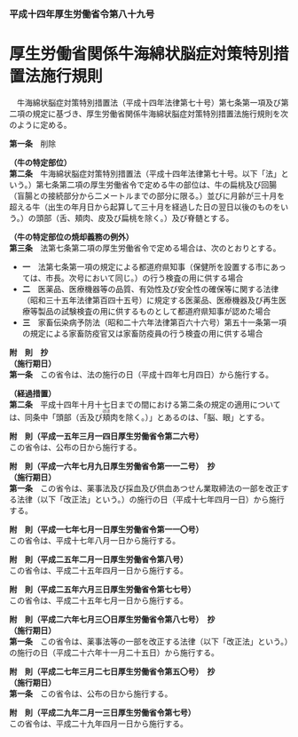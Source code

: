 ### 平成十四年厚生労働省令第八十九号  
# 厚生労働省関係牛海綿状脳症対策特別措置法施行規則  
　牛海綿状脳症対策特別措置法（平成十四年法律第七十号）第七条第一項及び第二項の規定に基づき、厚生労働省関係牛海綿状脳症対策特別措置法施行規則を次のように定める。  
  
**第一条**　削除  
  
**（牛の特定部位）**  
**第二条**　牛海綿状脳症対策特別措置法（平成十四年法律第七十号。以下「法」という。）第七条第二項の厚生労働省令で定める牛の部位は、牛の扁桃及び回腸（盲腸との接続部分から二メートルまでの部分に限る。）並びに月齢が三十月を超える牛（出生の年月日から起算して三十月を経過した日の翌日以後のものをいう。）の頭部（舌、頬肉、皮及び扁桃を除く。）及び脊髄とする。  
  
**（牛の特定部位の焼却義務の例外）**  
**第三条**　法第七条第二項の厚生労働省令で定める場合は、次のとおりとする。  
* **一**　法第七条第一項の規定による都道府県知事（保健所を設置する市にあっては、市長。次号において同じ。）の行う検査の用に供する場合  
* **二**　医薬品、医療機器等の品質、有効性及び安全性の確保等に関する法律（昭和三十五年法律第百四十五号）に規定する医薬品、医療機器及び再生医療等製品の試験検査の用に供するものとして都道府県知事が認めた場合  
* **三**　家畜伝染病予防法（昭和二十六年法律第百六十六号）第五十一条第一項の規定による家畜防疫官又は家畜防疫員の行う検査の用に供する場合  
  
**附　則　抄**  
**（施行期日）**  
**第一条**　この省令は、法の施行の日（平成十四年七月四日）から施行する。  
  
**（経過措置）**  
**第二条**　平成十四年十月十七日までの間における第二条の規定の適用については、同条中「頭部（舌及び<ruby>頬<rt>ほほ</rt></ruby>肉を除く。）」とあるのは、「脳、眼」とする。  
  
**附　則（平成一五年三月一四日厚生労働省令第二六号）**  
この省令は、公布の日から施行する。  
  
**附　則（平成一六年七月九日厚生労働省令第一一二号）　抄**  
**（施行期日）**  
**第一条**　この省令は、薬事法及び採血及び供血あつせん業取締法の一部を改正する法律（以下「改正法」という。）の施行の日（平成十七年四月一日）から施行する。  
  
**附　則（平成一七年七月一日厚生労働省令第一一〇号）**  
この省令は、平成十七年八月一日から施行する。  
  
**附　則（平成二五年二月一日厚生労働省令第八号）**  
この省令は、平成二十五年四月一日から施行する。  
  
**附　則（平成二五年六月三日厚生労働省令第七七号）**  
この省令は、平成二十五年七月一日から施行する。  
  
**附　則（平成二六年七月三〇日厚生労働省令第八七号）　抄**  
**（施行期日）**  
**第一条**　この省令は、薬事法等の一部を改正する法律（以下「改正法」という。）の施行の日（平成二十六年十一月二十五日）から施行する。  
  
**附　則（平成二七年三月二七日厚生労働省令第五〇号）　抄**  
**（施行期日）**  
**第一条**　この省令は、公布の日から施行する。  
  
**附　則（平成二九年二月一三日厚生労働省令第七号）**  
この省令は、平成二十九年四月一日から施行する。  
  
